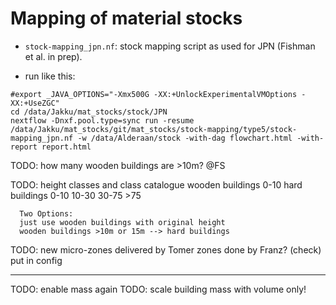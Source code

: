 # Mapping of material stocks

- ``stock-mapping_jpn.nf``: stock mapping script as used for JPN (Fishman et al. in prep).

- run like this: 

```
#export _JAVA_OPTIONS="-Xmx500G -XX:+UnlockExperimentalVMOptions -XX:+UseZGC"
cd /data/Jakku/mat_stocks/stock/JPN
nextflow -Dnxf.pool.type=sync run -resume /data/Jakku/mat_stocks/git/mat_stocks/stock-mapping/type5/stock-mapping_jpn.nf -w /data/Alderaan/stock -with-dag flowchart.html -with-report report.html
```

TODO: how many wooden buildings are >10m? @FS

TODO: height classes and class catalogue
      wooden buildings
        0-10
      hard buildings
        0-10
        10-30
        30-75
        >75

      Two Options:
      just use wooden buildings with original height
      wooden buildings >10m or 15m --> hard buildings

TODO: new micro-zones
      delivered by Tomer
      zones done by Franz? (check)
      put in config

___________________________________________
TODO: enable mass again
TODO: scale building mass with volume only!
